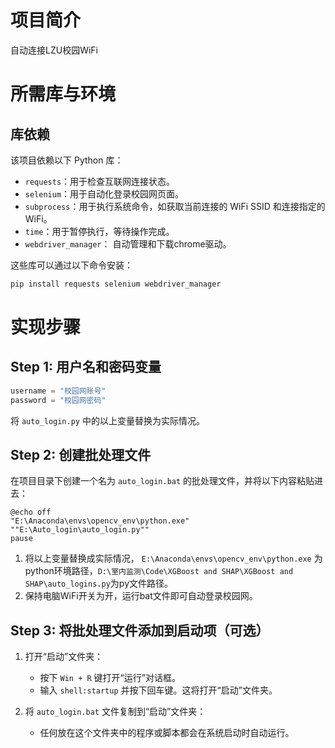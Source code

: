 
# 项目简介
自动连接LZU校园WiFi

# 所需库与环境

## 库依赖
该项目依赖以下 Python 库：

- `requests`：用于检查互联网连接状态。
- `selenium`：用于自动化登录校园网页面。
- `subprocess`：用于执行系统命令，如获取当前连接的 WiFi SSID 和连接指定的 WiFi。
- `time`：用于暂停执行，等待操作完成。
- `webdriver_manager`： 自动管理和下载chrome驱动。

这些库可以通过以下命令安装：

```bash
pip install requests selenium webdriver_manager
```

# 实现步骤

## Step 1: 用户名和密码变量

```python
username = "校园网账号"
password = "校园网密码"
```

将 `auto_login.py` 中的以上变量替换为实际情况。

## Step 2: 创建批处理文件

在项目目录下创建一个名为 `auto_login.bat` 的批处理文件，并将以下内容粘贴进去：

```batch
@echo off
"E:\Anaconda\envs\opencv_env\python.exe" ""E:\Auto_login\auto_login.py""
pause
```

1. 将以上变量替换成实际情况， `E:\Anaconda\envs\opencv_env\python.exe` 为python环境路径，`D:\室内监测\Code\XGBoost and SHAP\XGBoost and SHAP\auto_logins.py`为py文件路径。
2. 保持电脑WiFi开关为开，运行bat文件即可自动登录校园网。

## Step 3: 将批处理文件添加到启动项（可选）

1. 打开“启动”文件夹：
    - 按下 `Win + R` 键打开“运行”对话框。
    - 输入 `shell:startup` 并按下回车键。这将打开“启动”文件夹。

2. 将 `auto_login.bat` 文件复制到“启动”文件夹：
    - 任何放在这个文件夹中的程序或脚本都会在系统启动时自动运行。
